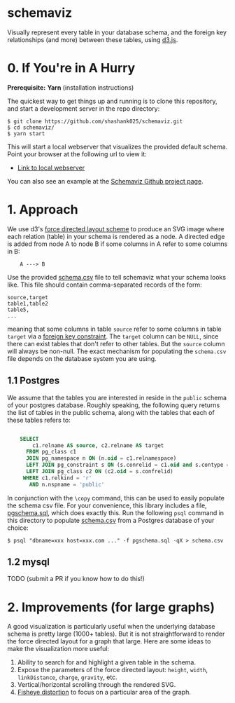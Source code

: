 schemaviz
=========

Visually represent every table in your database schema, and the foreign key
relationships (and more) between these tables, using
[d3.js](http://d3js.org/ "d3.js home page").

# 0. If You're in A Hurry

**Prerequisite:** **Yarn** (installation instructions)

The quickest way to get things up and running is to clone this repository,
and start a development server in the repo directory:

```
$ git clone https://github.com/shashank025/schemaviz.git
$ cd schemaviz/
$ yarn start
```

This will start a local webserver that visualizes the provided default schema.
Point your browser at the following url to view it:

* [Link to local webserver](http://localhost:8080/)


You can also see an example at the
[Schemaviz Github project page](http://shashank025.github.io/schemaviz/).

# 1. Approach

We use d3's
[force directed layout scheme](https://observablehq.com/@d3/mobile-patent-suits)
to produce an SVG image where each relation (table) in your schema is rendered
as a node. A directed edge is added from node A to node B if some columns in A
refer to some columns in B:

```
    A ---> B
```


Use the provided [schema.csv](dist/schema.csv) file to tell schemaviz what your
schema looks like. This file should contain comma-separated records of the form:

```
source,target
table1,table2
table5,
...
```

meaning that some columns in table `source` refer to some columns in table
`target` via a
[foreign key constraint](http://en.wikipedia.org/wiki/Foreign_key).
The `target` column can be `NULL`, since there can exist tables that don't refer
to other tables. But the `source` column will always be non-null.
The exact mechanism for populating the `schema.csv` file depends on the
database system you are using.

## 1.1 Postgres

We assume that the tables you are interested in reside in the `public` schema of
your postgres database. Roughly speaking, the following query returns the list
of tables in the public schema, along with the tables that each of these tables
refers to:

```sql

    SELECT
        c1.relname AS source, c2.relname AS target
      FROM pg_class c1
      JOIN pg_namespace n ON (n.oid = c1.relnamespace)
      LEFT JOIN pg_constraint s ON (s.conrelid = c1.oid and s.contype = 'f')
      LEFT JOIN pg_class c2 ON (c2.oid = s.confrelid)
     WHERE c1.relkind = 'r'
       AND n.nspname = 'public'
```

In conjunction with the `\copy` command, this can be used to easily populate the
schema csv file. For your convenience, this library includes a file,
[pgschema.sql](pgschema.sql), which does exactly this. Run the following `psql`
command in this directory to populate [schema.csv](schema.csv) from a Postgres
database of your choice:

```
$ psql "dbname=xxx host=xxx.com ..." -f pgschema.sql -qX > schema.csv
```

## 1.2 mysql

TODO (submit a PR if you know how to do this!)

# 2. Improvements (for large graphs)

A good visualization is particularly useful when the underlying database schema
is pretty large (1000+ tables). But it is not straightforward to render the
force directed layout for a graph that large. Here are some ideas to make the
visualization more useful:

1. Ability to search for and highlight a given table in the schema.
1. Expose the parameters of the force directed layout: `height`, `width`, `linkDistance`, `charge`, `gravity`, etc.
1. Vertical/horizontal scrolling through the rendered SVG.
1. [Fisheye distortion](http://bost.ocks.org/mike/fisheye/) to focus on a particular area of the graph.
